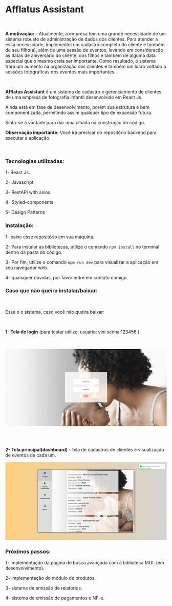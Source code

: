 # Afflatus Assistant

</br>

**A motivação:** -  Atualmente, a empresa tem uma grande necessidade de um sistema robusto de administração de dados dos clientes. Para atender a essa necessidade, implementei um cadastro completo do cliente e também de seu filho(a), além de uma sessão de eventos, levando em consideração as datas de aniversário do cliente, dos filhos e também de alguma data especial que o mesmo creia ser importante. Como resultado, o sistema trará um aumento na organização dos clientes e também um lucro voltado a sessões fotográficas dos eventos mais importantes.

</br>

**Afflatus Assistant** é um sistema de cadastro e gerenciamento de clientes de uma empresa de fotografia infantil desenvolvido em React Js.

Ainda está em fase de desenvolvimento, porém sua estrutura é bem componentizada, permitindo assim qualquer tipo de expansão futura.

Sinta-se à vontade para dar uma olhada na construção do código.


**Observação importante:** Você irá precisar do repositório backend para executar a aplicação.

</br>

### Tecnologias utilizadas:

1- React Js.

2- Javascript

3- RestAPi with axios

4- Styled-components

5- Design Patterns


### Instalação:
1- baixe esse repositório em sua máquina. 

2- Para instalar as bibliotecas, utilize o comando `npm install` no terminal dentro da pasta do código.

3- Por fim, utilize o comando `npm run dev` para visualizar a aplicação em seu navegador web.

4- quaisquer dúvidas, por favor entre em contato comigo.
</br>

### Caso que não queira instalar/baixar:

</br>

Esse é o sistema, caso você não queira baixar:

</br>    

**1- Tela de login** (para testar utilize: usuario: vini  senha:123456 )

</br>

![Screenshot do Sistema](screennlogin.png)

</br>
</br>

**2- Tela principal(dashboard)** - tela de cadastros de clientes e visualização de eventos de cada um.

![Screenshot do Sistema](screendashboard.png)


### Próximos passos: ###
1- implementação da página de busca avançada com a biblioteca MUI. (em desenvolvimento). 

2- implementação do módulo de produtos.

3- sistema de emissão de relatórios.

4- sistema de emissão de pagamentos e NF-e.
